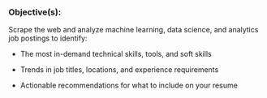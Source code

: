 ### Objective(s):
Scrape the web and analyze machine learning, data science, and analytics job postings to identify:

- The most in-demand technical skills, tools, and soft skills

- Trends in job titles, locations, and experience requirements

- Actionable recommendations for what to include on your resume
